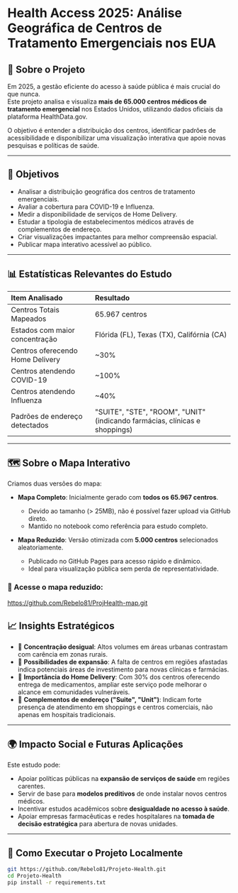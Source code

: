 # Health Access 2025: Análise Geográfica de Centros de Tratamento Emergenciais nos EUA

## 📖 Sobre o Projeto

Em 2025, a gestão eficiente do acesso à saúde pública é mais crucial do que nunca.  
Este projeto analisa e visualiza **mais de 65.000 centros médicos de tratamento emergencial** nos Estados Unidos, utilizando dados oficiais da plataforma HealthData.gov.

O objetivo é entender a distribuição dos centros, identificar padrões de acessibilidade e disponibilizar uma visualização interativa que apoie novas pesquisas e políticas de saúde.

---

## 🎯 Objetivos

- Analisar a distribuição geográfica dos centros de tratamento emergenciais.
- Avaliar a cobertura para COVID-19 e Influenza.
- Medir a disponibilidade de serviços de Home Delivery.
- Estudar a tipologia de estabelecimentos médicos através de complementos de endereço.
- Criar visualizações impactantes para melhor compreensão espacial.
- Publicar mapa interativo acessível ao público.

---

## 📊 Estatísticas Relevantes do Estudo

| Item Analisado | Resultado |
|:--|:--|
| Centros Totais Mapeados | 65.967 centros |
| Estados com maior concentração | Flórida (FL), Texas (TX), Califórnia (CA) |
| Centros oferecendo Home Delivery | ~30% |
| Centros atendendo COVID-19 | ~100% |
| Centros atendendo Influenza | ~40% |
| Padrões de endereço detectados | "SUITE", "STE", "ROOM", "UNIT" (indicando farmácias, clínicas e shoppings) |

---

## 🗺️ Sobre o Mapa Interativo

Criamos duas versões do mapa:

- **Mapa Completo**: Inicialmente gerado com **todos os 65.967 centros**.
  - Devido ao tamanho (> 25MB), não é possível fazer upload via GitHub direto.
  - Mantido no notebook como referência para estudo completo.
  
- **Mapa Reduzido**: Versão otimizada com **5.000 centros** selecionados aleatoriamente.
  - Publicado no GitHub Pages para acesso rápido e dinâmico.
  - Ideal para visualização pública sem perda de representatividade.

### 📎 Acesse o mapa reduzido:
https://github.com/Rebelo81/ProjHealth-map.git

## 📈 Insights Estratégicos

- 🔹 **Concentração desigual**: Altos volumes em áreas urbanas contrastam com carência em zonas rurais.
- 🔹 **Possibilidades de expansão**: A falta de centros em regiões afastadas indica potenciais áreas de investimento para novas clínicas e farmácias.
- 🔹 **Importância do Home Delivery**: Com 30% dos centros oferecendo entrega de medicamentos, ampliar este serviço pode melhorar o alcance em comunidades vulneráveis.
- 🔹 **Complementos de endereço ("Suite", "Unit")**: Indicam forte presença de atendimento em shoppings e centros comerciais, não apenas em hospitais tradicionais.

---

## 🌍 Impacto Social e Futuras Aplicações

Este estudo pode:

- Apoiar políticas públicas na **expansão de serviços de saúde** em regiões carentes.
- Servir de base para **modelos preditivos** de onde instalar novos centros médicos.
- Incentivar estudos acadêmicos sobre **desigualdade no acesso à saúde**.
- Apoiar empresas farmacêuticas e redes hospitalares na **tomada de decisão estratégica** para abertura de novas unidades.

---

## 🚀 Como Executar o Projeto Localmente

```bash
git https://github.com/Rebelo81/Projeto-Health.git
cd Projeto-Health
pip install -r requirements.txt
